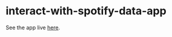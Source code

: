 # interact-with-spotify-data-app
See the app live [here](https://share.streamlit.io/yungfra/interact-with-spotify-data-app/main/app.py).
